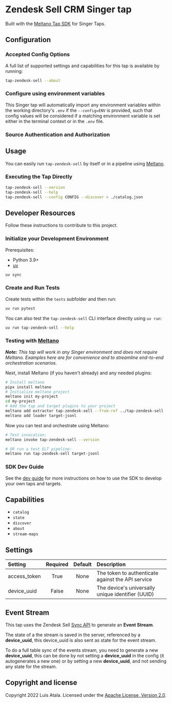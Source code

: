 # Zendesk Sell CRM Singer tap

Built with the [Meltano Tap SDK](https://sdk.meltano.com) for Singer Taps.

<!--

Developer TODO: Update the below as needed to correctly describe the install procedure. For instance, if you do not have a PyPI repo, or if you want users to directly install from your git repo, you can modify this step as appropriate.

## Installation

Install from PyPI:

```bash
pipx install tap-zendesk-sell
```

Install from GitHub:

```bash
pipx install git+https://github.com/ORG_NAME/tap-zendesk-sell.git@main
```

-->

## Configuration

### Accepted Config Options

<!--
Developer TODO: Provide a list of config options accepted by the tap.

This section can be created by copy-pasting the CLI output from:

```
tap-zendesk-sell --about --format=markdown
```
-->

A full list of supported settings and capabilities for this
tap is available by running:

```bash
tap-zendesk-sell --about
```

### Configure using environment variables

This Singer tap will automatically import any environment variables within the working directory's
`.env` if the `--config=ENV` is provided, such that config values will be considered if a matching
environment variable is set either in the terminal context or in the `.env` file.

### Source Authentication and Authorization

<!--
Developer TODO: If your tap requires special access on the source system, or any special authentication requirements, provide those here.
-->

## Usage

You can easily run `tap-zendesk-sell` by itself or in a pipeline using [Meltano](https://meltano.com/).

### Executing the Tap Directly

```bash
tap-zendesk-sell --version
tap-zendesk-sell --help
tap-zendesk-sell --config CONFIG --discover > ./catalog.json
```

## Developer Resources

Follow these instructions to contribute to this project.

### Initialize your Development Environment

Prerequisites:

- Python 3.9+
- [uv](https://docs.astral.sh/uv/)

```bash
uv sync
```

### Create and Run Tests

Create tests within the `tests` subfolder and
  then run:

```bash
uv run pytest
```

You can also test the `tap-zendesk-sell` CLI interface directly using `uv run`:

```bash
uv run tap-zendesk-sell --help
```

### Testing with [Meltano](https://www.meltano.com)

_**Note:** This tap will work in any Singer environment and does not require Meltano.
Examples here are for convenience and to streamline end-to-end orchestration scenarios._

<!--
Developer TODO:
Your project comes with a custom `meltano.yml` project file already created. Open the `meltano.yml` and follow any "TODO" items listed in
the file.
-->

Next, install Meltano (if you haven't already) and any needed plugins:

```bash
# Install meltano
pipx install meltano
# Initialize meltano project
meltano init my-project
cd my-project
# Add the tap and target plugins to your project
meltano add extractor tap-zendesk-sell --from-ref ../tap-zendesk-sell
meltano add loader target-jsonl
```

Now you can test and orchestrate using Meltano:

```bash
# Test invocation:
meltano invoke tap-zendesk-sell --version

# OR run a test ELT pipeline:
meltano run tap-zendesk-sell target-jsonl
```

### SDK Dev Guide

See the [dev guide](https://sdk.meltano.com/en/latest/dev_guide.html) for more instructions on how to use the SDK to
develop your own taps and targets.

## Capabilities

-   `catalog`
-   `state`
-   `discover`
-   `about`
-   `stream-maps`

## Settings

| Setting      | Required | Default | Description                                       |
| :----------- | :------: | :-----: | :------------------------------------------------ |
| access_token |   True   |  None   | The token to authenticate against the API service |
| device_uuid  |  False   |  None   | The device's universally unique identifier (UUID) |

## Event Stream

This tap uses the Zendesk Sell [Sync API](https://developer.zendesk.com/api-reference/sales-crm/sync/introduction/) to generate an **Event Stream**.

The state of a the stream is saved in the server, referenced by a **device_uuid**, this device_uuid is also sent as state for the event stream.

To do a full table sync of the events stream, you need to generate a new **device_uuid**, this can be done by not setting a **device_uuid** in the config (it autogenerates a new one) or by setting a new **device_uuid**, and not sending any state for the stream.

## Copyright and license

Copyright 2022 Luis Atala.
Licensed under the [Apache License, Version 2.0](LICENSE).
